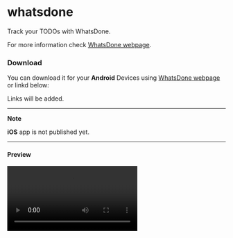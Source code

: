 # whatsdone

Track your TODOs with WhatsDone.

For more information check [WhatsDone webpage](https://whatsdone.blackiq.ir).

### Download

You can download it for your **Android** Devices using [WhatsDone webpage](https://whatsdone.blackiq.ir/app/whatsdone.apk) or linkd below:

Links will be added.

<!-- - MyKet -> [Download](https://flutter.dev) -->
<!-- - Play Store -> [Download](https://flutter.dev) -->

---

**Note**

**iOS** app is not published yet.

---

#### Preview

![Preview](docs/pack/videos/intro.mp4)
